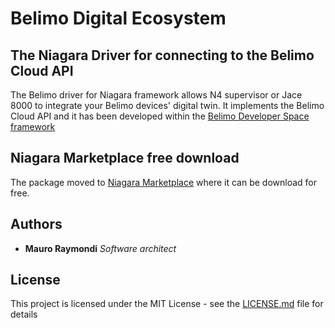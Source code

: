 # Belimo Digital Ecosystem

## The Niagara Driver for connecting to the Belimo Cloud API

The Belimo driver for Niagara framework allows N4 supervisor or Jace 8000 to integrate your Belimo devices' digital twin.
It implements the Belimo Cloud API and it has been developed within the [Belimo Developer Space framework](https://www.belimo.com/iot/developers)

## Niagara Marketplace free download

The package moved to [Niagara Marketplace](https://www.niagaramarketplace.com/) where it can be download for free.

## Authors

* **Mauro Raymondi** *Software architect*

## License

This project is licensed under the MIT License - see the [LICENSE.md](LICENSE.md) file for details


